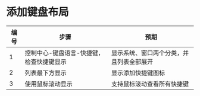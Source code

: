 # 添加键盘布局

| 编号 | 步骤                                     | 预期                                     |
| ---- | ---------------------------------------- | ---------------------------------------- |
| 1    | 控制中心-键盘语言-快捷键，检查快捷键显示 | 显示系统、窗口两个分类，并且列表全部展开 |
| 2    | 列表最下方显示                           | 显示添加快捷键图标                       |
| 3    | 使用鼠标滚动显示                         | 支持鼠标滚动查看所有快捷键               |

